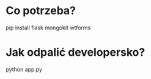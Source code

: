 Co potrzeba?
============

pip install flask mongokit wtforms


Jak odpalić developersko?
=========================

python app.py
